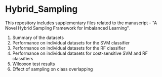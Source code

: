 # Hybrid_Sampling
This repository includes supplementary files related to the manuscript - "A Novel Hybrid Sampling Framework for Imbalanced Learning".
1. Summary of the datasets
2. Performance on individual datasets for the SVM classifier
3. Performance on individual datasets for the RF classifier
4. Performance on individual datasets for cost-sensitive SVM and RF classifiers
5. Wilcoxon test results
6. Effect of sampling on class overlapping


